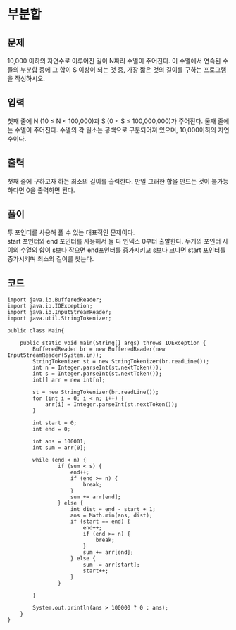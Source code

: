 # 부분합 
 
## 문제
10,000 이하의 자연수로 이루어진 길이 N짜리 수열이 주어진다. 이 수열에서 연속된 수들의 부분합 중에 그 합이 S 이상이 되는 것 중, 가장 짧은 것의 길이를 구하는 프로그램을 작성하시오.

## 입력
첫째 줄에 N (10 ≤ N < 100,000)과 S (0 < S ≤ 100,000,000)가 주어진다. 둘째 줄에는 수열이 주어진다. 수열의 각 원소는 공백으로 구분되어져 있으며, 10,000이하의 자연수이다.

## 출력
첫째 줄에 구하고자 하는 최소의 길이를 출력한다. 만일 그러한 합을 만드는 것이 불가능하다면 0을 출력하면 된다.

## 풀이
투 포인터를 사용해 풀 수 있는 대표적인 문제이다.  
start 포인터와 end 포인터를 사용해서 둘 다 인덱스 0부터 출발한다. 
두개의 포인터 사이의 수열의 합이 s보다 작으면 end포인터를 증가시키고 s보다 크다면 start 포인터를 증가시키며 최소의 길이를 찾는다.

## 코드
```
import java.io.BufferedReader;
import java.io.IOException;
import java.io.InputStreamReader;
import java.util.StringTokenizer;

public class Main{

    public static void main(String[] args) throws IOException {
        BufferedReader br = new BufferedReader(new InputStreamReader(System.in));
        StringTokenizer st = new StringTokenizer(br.readLine());
        int n = Integer.parseInt(st.nextToken());
        int s = Integer.parseInt(st.nextToken());
        int[] arr = new int[n];

        st = new StringTokenizer(br.readLine());
        for (int i = 0; i < n; i++) {
            arr[i] = Integer.parseInt(st.nextToken());
        }

        int start = 0;
        int end = 0;

        int ans = 100001;
        int sum = arr[0];

        while (end < n) {
                if (sum < s) {
                    end++;
                    if (end >= n) {
                        break;
                    }
                    sum += arr[end];
                } else {
                    int dist = end - start + 1;
                    ans = Math.min(ans, dist);
                    if (start == end) {
                        end++;
                        if (end >= n) {
                            break;
                        }
                        sum += arr[end];
                    } else {
                        sum -= arr[start];
                        start++;
                    }
                }

        }

        System.out.println(ans > 100000 ? 0 : ans);
    }
}


```
